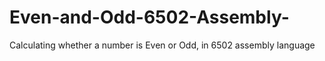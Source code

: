 # Even-and-Odd-6502-Assembly-
Calculating whether a number is Even or Odd, in 6502 assembly language
